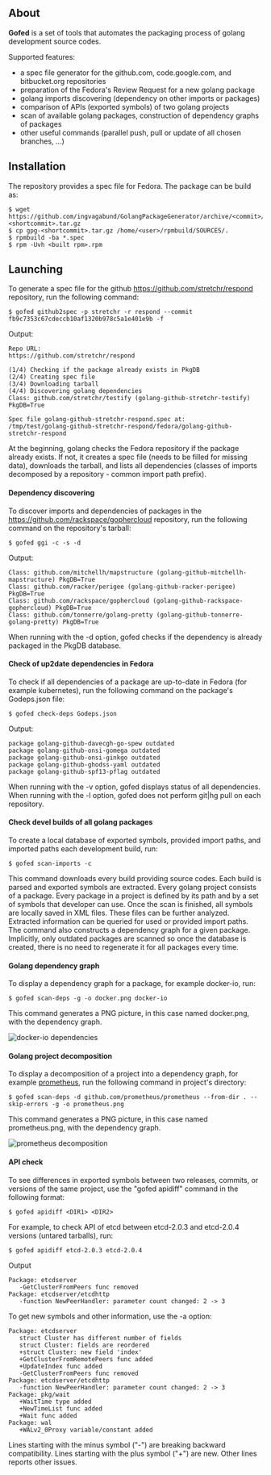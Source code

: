 ## About

**Gofed** is a set of tools that automates the packaging process of golang development source codes.

Supported features:
* a spec file generator for the github.com, code.google.com, and bitbucket.org repositories
* preparation of the Fedora's Review Request for a new golang package
* golang imports discovering (dependency on other imports or packages)
* comparison of APIs (exported symbols) of two golang projects
* scan of available golang packages, construction of dependency graphs of packages
* other useful commands (parallel push, pull or update of all chosen branches, ...)

## Installation
The repository provides a spec file for Fedora. The package can be build as:

   ```vim
   $ wget https://github.com/ingvagabund/GolangPackageGenerator/archive/<commit>/gpg-<shortcommit>.tar.gz
   $ cp gpg-<shortcommit>.tar.gz /home/<user>/rpmbuild/SOURCES/.
   $ rpmbuild -ba *.spec
   $ rpm -Uvh <built rpm>.rpm
   ```

## Launching
To generate a spec file for the github https://github.com/stretchr/respond repository, run the following command:

   ```vim
   $ gofed github2spec -p stretchr -r respond --commit fb9c7353c67cdeccb10af1320b978c5a1e401e9b -f
   ```

Output:
   ```vim
   Repo URL:
   https://github.com/stretchr/respond

   (1/4) Checking if the package already exists in PkgDB
   (2/4) Creating spec file
   (3/4) Downloading tarball
   (4/4) Discovering golang dependencies
   Class: github.com/stretchr/testify (golang-github-stretchr-testify) PkgDB=True

   Spec file golang-github-stretchr-respond.spec at:
   /tmp/test/golang-github-stretchr-respond/fedora/golang-github-stretchr-respond
   ```
   
At the beginning, golang checks the Fedora repository if the package already exists. If not, it creates a spec file (needs to be filled for missing data), downloads the tarball, and lists all dependencies (classes of imports decomposed by a repository - common import path prefix).

#### Dependency discovering
To discover imports and dependencies of packages in the https://github.com/rackspace/gophercloud repository, run the following command on the repository's tarball:

   ```vim
   $ gofed ggi -c -s -d
   ```

Output:

   ```vim
   Class: github.com/mitchellh/mapstructure (golang-github-mitchellh-mapstructure) PkgDB=True
   Class: github.com/racker/perigee (golang-github-racker-perigee) PkgDB=True
   Class: github.com/rackspace/gophercloud (golang-github-rackspace-gophercloud) PkgDB=True
   Class: github.com/tonnerre/golang-pretty (golang-github-tonnerre-golang-pretty) PkgDB=True
   ```

When running with the -d option, gofed checks if the dependency is already packaged in the PkgDB database.

#### Check of up2date dependencies in Fedora
To check if all dependencies of a package are up-to-date in Fedora (for example kubernetes), run the following command on the package's Godeps.json file:

   ```vim
   $ gofed check-deps Godeps.json
   ```

Output:

   ```vim
   package golang-github-davecgh-go-spew outdated
   package golang-github-onsi-gomega outdated
   package golang-github-onsi-ginkgo outdated
   package golang-github-ghodss-yaml outdated
   package golang-github-spf13-pflag outdated
   ```

When running with the -v option, gofed displays status of all dependencies.
When running with the -l option, gofed does not perform git|hg pull on each repository.

#### Check devel builds of all golang packages

To create a local database of exported symbols, provided import paths, and imported paths each development build, run:

   ```vim
   $ gofed scan-imports -c
   ```
   
   This command downloads every build providing source codes. Each build is parsed and exported symbols are extracted. Every golang project consists of a package. Every package in a project is defined by its path and by a set of symbols that developer can use. Once the scan is finished, all symbols are locally saved in XML files. These files can be further analyzed.
   Extracted information can be queried for used or provided import paths. The command also constructs a dependency graph for a given package.
   Implicitly, only outdated packages are scanned so once the database is created, there is no need to regenerate it for all packages every time.
   
#### Golang dependency graph

To display a dependency graph for a package, for example docker-io, run:

   ```vim
   $ gofed scan-deps -g -o docker.png docker-io
   ```

This command generates a PNG picture, in this case named docker.png, with the dependency graph.

![docker-io dependencies](https://raw.githubusercontent.com/ingvagabund/GolangPackageGenerator/master/docker.png)

#### Golang project decomposition

To display a decomposition of a project into a dependency graph, for example [prometheus](https://github.com/prometheus/prometheus), run the following command in project's directory:

   ```vim
   $ gofed scan-deps -d github.com/prometheus/prometheus --from-dir . --skip-errors -g -o prometheus.png
   ```

This command generates a PNG picture, in this case named prometheus.png, with the dependency graph.

![prometheus decomposition](https://raw.githubusercontent.com/ingvagabund/GolangPackageGenerator/master/prometheus.png)


#### API check

To see differences in exported symbols between two releases, commits, or versions of the same project, use the "gofed apidiff" command in the following format:

   ```vim
   $ gofed apidiff <DIR1> <DIR2>
   ```

For example, to check API of etcd between etcd-2.0.3 and etcd-2.0.4 versions (untared tarballs), run:

   ```vim
   $ gofed apidiff etcd-2.0.3 etcd-2.0.4
   ```
   
   Output
   
   ```vim
   Package: etcdserver
      -GetClusterFromPeers func removed
   Package: etcdserver/etcdhttp
      -function NewPeerHandler: parameter count changed: 2 -> 3
   ```
   
   To get new symbols and other information, use the -a option:
   
   ```vim
   Package: etcdserver
      struct Cluster has different number of fields
      struct Cluster: fields are reordered
      +struct Cluster: new field 'index'
      +GetClusterFromRemotePeers func added
      +UpdateIndex func added
      -GetClusterFromPeers func removed
   Package: etcdserver/etcdhttp
      -function NewPeerHandler: parameter count changed: 2 -> 3
   Package: pkg/wait
      +WaitTime type added
      +NewTimeList func added
      +Wait func added
   Package: wal
      +WALv2_0Proxy variable/constant added
   ```
   
   Lines starting with the minus symbol ("-") are breaking backward compatibility. Lines starting with the plus symbol ("+") are new. Other lines reports other issues.
